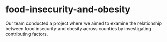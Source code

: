 # food-insecurity-and-obesity
Our team conducted a project where we aimed to examine the relationship between food insecurity and obesity across counties by investigating contributing factors. 
